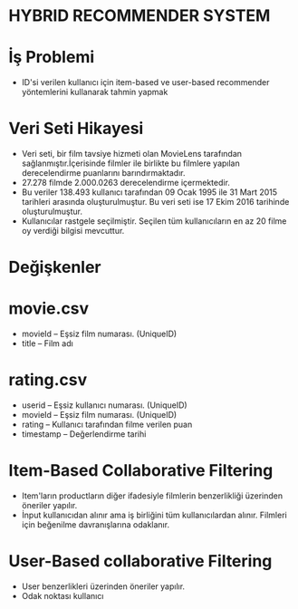 # HYBRID RECOMMENDER SYSTEM

# İş Problemi

* ID'si verilen kullanıcı için item-based ve user-based recommender yöntemlerini kullanarak tahmin yapmak

# Veri Seti Hikayesi

* Veri seti, bir film tavsiye hizmeti olan MovieLens tarafından sağlanmıştır.İçerisinde filmler ile birlikte bu filmlere yapılan derecelendirme puanlarını 
barındırmaktadır.
* 27.278 filmde 2.000.0263 derecelendirme içermektedir. 
* Bu veriler 138.493 kullanıcı tarafından 09 Ocak 1995 ile 31 Mart 2015 tarihleri arasında oluşturulmuştur. Bu veri seti ise 17 Ekim 2016 tarihinde oluşturulmuştur.
* Kullanıcılar rastgele seçilmiştir. Seçilen tüm kullanıcıların en az 20 filme oy verdiği bilgisi mevcuttur.

# Değişkenler

# movie.csv
* movieId – Eşsiz film numarası. (UniqueID)
* title – Film adı

# rating.csv

* userid – Eşsiz kullanıcı numarası. (UniqueID)
* movieId – Eşsiz film numarası. (UniqueID)
* rating – Kullanıcı tarafından filme verilen puan
* timestamp – Değerlendirme tarihi

# Item-Based Collaborative Filtering

   
* Item'ların productların diğer ifadesiyle filmlerin benzerlikliği üzerinden öneriler yapılır.
* İnput kullanıcıdan alınır ama iş birliğini tüm kullanıcılardan alınır. Filmleri için beğenilme davranışlarına odaklanır.

# User-Based collaborative Filtering
* User benzerlikleri üzerinden öneriler yapılır.
* Odak noktası kullanıcı
